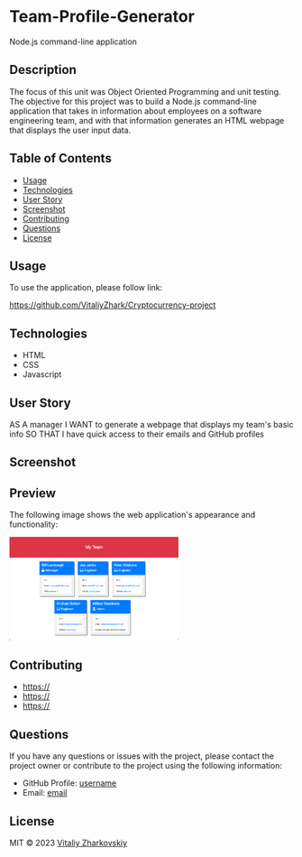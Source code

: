 # Team-Profile-Generator
Node.js command-line application


## Description

The focus of this unit was Object Oriented Programming and unit testing. The objective for this project was to build a Node.js command-line application that takes in information about employees on a software engineering team, and with that information generates an HTML webpage that displays the user input data. 

## Table of Contents
* [Usage](#usage)
* [Technologies](#technologies)
* [User Story](#userstory)
* [Screenshot](#screenshot)
* [Contributing](#contributing)
* [Questions](#questions)
* [License](#lisence)


## Usage
To use the application, please follow link:

https://github.com/VitaliyZhark/Cryptocurrency-project

## Technologies
<ul>
  <li>HTML</li>
  <li>CSS</li>
  <li>Javascript</li>
</ul>

## User Story
AS A manager
I WANT to generate a webpage that displays my team's basic info
SO THAT I have quick access to their emails and GitHub profiles


## Screenshot
<h2 id="Preview">Preview</h2>
<p>The following image shows the web application's appearance and functionality:</p>
<img width="300px" height="auto" src="https://raw.githubusercontent.com/VitaliyZhark/Team-Profile-Generator/main/assets/Team-Profile-Generator_Screenshot.png">


## Contributing
<ul>
  <li><a href="https://github.com/">https://</a></li>
  <li><a href="https://github.com/">https://</a></li>
  <li><a href="https://github.com/">https://</a></li>
</ul>

## Questions

If you have any questions or issues with the project, please contact the project owner or contribute to the project using the following information:

* GitHub Profile: [username](https://github.com/VitaliyZhark)
* Email: [email](mailto:vitaliy.zhark@gmail.com)

## License
<p> MIT &copy; 2023 <a href="https://github.com/VitaliyZhark/">Vitaliy Zharkovskiy</a></p>